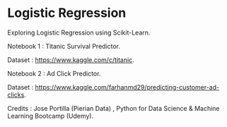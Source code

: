 # __Logistic Regression__

Exploring Logistic Regression using Scikit-Learn. 

Notebook 1 : Titanic Survival Predictor. 

Dataset : https://www.kaggle.com/c/titanic. 


Notebook 2 : Ad Click Predictor. 

Dataset : https://www.kaggle.com/farhanmd29/predicting-customer-ad-clicks. 


Credits : Jose Portilla (Pierian Data) , Python for Data Science & Machine Learning Bootcamp (Udemy). 


